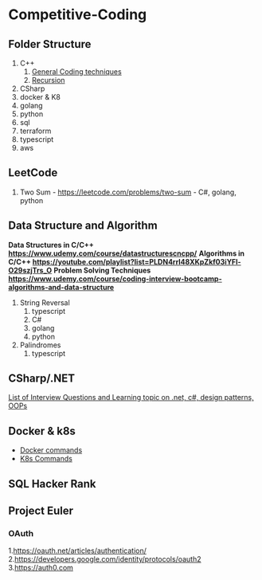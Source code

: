 # Competitive-Coding

## Folder Structure

1. C++
   1. [General Coding techniques](/cplus/general)
   2. [Recursion](/cplus/recursion)
2. CSharp
3. docker & K8
4. golang
5. python
6. sql
7. terraform
8. typescript
9. aws

## LeetCode

1. Two Sum - <https://leetcode.com/problems/two-sum> - C#, golang, python

## Data Structure and Algorithm

__Data Structures in C/C++ <https://www.udemy.com/course/datastructurescncpp/>__
__Algorithms in C/C++ <https://youtube.com/playlist?list=PLDN4rrl48XKpZkf03iYFl-O29szjTrs_O>__
__Problem Solving Techniques <https://www.udemy.com/course/coding-interview-bootcamp-algorithms-and-data-structure>__

1. String Reversal
   1. typescript
   2. C#
   3. golang
   4. python
2. Palindromes
   1. typescript

## CSharp/.NET

[List of  Interview Questions and Learning topic on .net, c#, design patterns, OOPs](/csharp/README.md)

## Docker & k8s

- [Docker commands](/docker%20&%20k8/docker.md)
- [K8s Commands](docker%20&%20k8/k8s.md)

## SQL Hacker Rank

## Project Euler

### OAuth

1.<https://oauth.net/articles/authentication/>  
2.<https://developers.google.com/identity/protocols/oauth2>  
3.<https://auth0.com>
